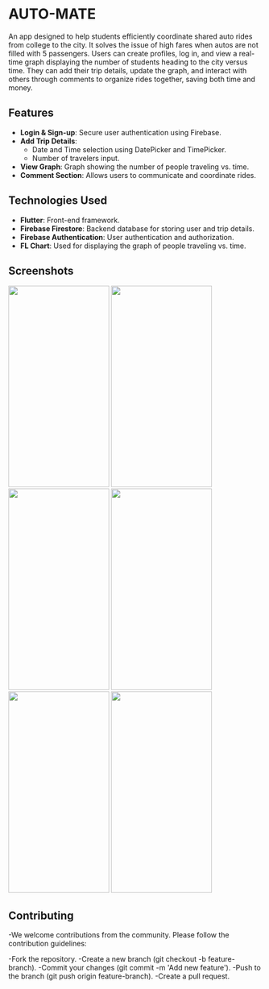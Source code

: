 # AUTO-MATE
An app designed to help students efficiently coordinate shared auto rides from college to the city. It solves the issue of high fares when autos are not filled with 5 passengers. Users can create profiles, log in, and view a real-time graph displaying the number of students heading to the city versus time. They can add their trip details, update the graph, and interact with others through comments to organize rides together, saving both time and money.

## Features
- **Login & Sign-up**: Secure user authentication using Firebase.
- **Add Trip Details**: 
  - Date and Time selection using DatePicker and TimePicker.
  - Number of travelers input.
- **View Graph**: Graph showing the number of people traveling vs. time.
- **Comment Section**: Allows users to communicate and coordinate rides.


## Technologies Used
- **Flutter**: Front-end framework.
- **Firebase Firestore**: Backend database for storing user and trip details.
- **Firebase Authentication**: User authentication and authorization.
- **FL Chart**: Used for displaying the graph of people traveling vs. time.

## Screenshots

<img src="https://github.com/user-attachments/assets/d4cc54e5-141e-4ed9-85e0-6ff34bdfddb8" width="200" height="400">
<img src="https://github.com/user-attachments/assets/ef606663-4b8c-4d5a-a680-0a1d333f34fa" width="200" height="400">
<img src="https://github.com/user-attachments/assets/88ce65b3-0e17-473f-86a5-5b737a7b1d7b" width="200" height="400">
<img src="https://github.com/user-attachments/assets/f53c7716-0061-47fc-be8e-11850f42cdcc" width="200" height="400">
<img src="https://github.com/user-attachments/assets/3a09712a-0633-4c79-bfb1-825de53591ca" width="200" height="400">
<img src="https://github.com/user-attachments/assets/ac3288e0-7694-4189-af9c-90a8235d0455" width="200" height="400">



## Contributing
-We welcome contributions from the community. Please follow the contribution guidelines:

-Fork the repository.
-Create a new branch (git checkout -b feature-branch).
-Commit your changes (git commit -m 'Add new feature').
-Push to the branch (git push origin feature-branch).
-Create a pull request.






